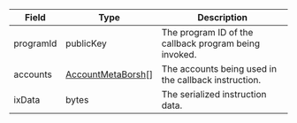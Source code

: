 

| Field | Type | Description |
|--|--|--|
| programId |  publicKey | The program ID of the callback program being invoked. |
| accounts |  [AccountMetaBorsh](/solana/idl/types/AccountMetaBorsh)[] | The accounts being used in the callback instruction. |
| ixData |  bytes | The serialized instruction data. |
